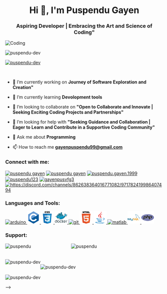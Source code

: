 <h1 align="center">Hi 👋, I'm Puspendu Gayen</h1>
<h3 align="center">Aspiring Developer | Embracing the Art and Science of Coding"</h3>
<img align="centre" alt="Coding" width="400" src="https://cdn.dribbble.com/users/1162077/screenshots/3848914/media/7ed7d5ca074b48b328150e5a231e8d1f.gif">

<p align="left"> <img src="https://komarev.com/ghpvc/?username=puspendu-dev&label=Profile%20views&color=0e75b6&style=flat" alt="puspendu-dev" /> </p>

<p align="left"> <a href="https://github.com/ryo-ma/github-profile-trophy"><img src="https://github-profile-trophy.vercel.app/?username=puspendu-dev" alt="puspendu-dev" /></a> </p>

<p align="left"> <a href="https://twitter.com/" target="blank"><img src="https://img.shields.io/twitter/follow/?logo=twitter&style=for-the-badge" alt="" /></a> </p>

- 🔭 I’m currently working on **Journey of Software Exploration and Creation"**

- 🌱 I’m currently learning **Devolopment tools**

- 👯 I’m looking to collaborate on **"Open to Collaborate and Innovate | Seeking Exciting Coding Projects and Partnerships"**

- 🤝 I’m looking for help with **"Seeking Guidance and Collaboration | Eager to Learn and Contribute in a Supportive Coding Community"**

- 💬 Ask me about **Programming**

- 📫 How to reach me **gayenpuspendu99@gmail.com**

<h3 align="left">Connect with me:</h3>
<p align="left">
<a href="https://linkedin.com/in/puspendu gayen" target="blank"><img align="center" src="https://raw.githubusercontent.com/rahuldkjain/github-profile-readme-generator/master/src/images/icons/Social/linked-in-alt.svg" alt="puspendu gayen" height="30" width="40" /></a>
<a href="https://fb.com/puspendu gayen" target="blank"><img align="center" src="https://raw.githubusercontent.com/rahuldkjain/github-profile-readme-generator/master/src/images/icons/Social/facebook.svg" alt="puspendu gayen" height="30" width="40" /></a>
<a href="https://instagram.com/puspendu.gayen.1999" target="blank"><img align="center" src="https://raw.githubusercontent.com/rahuldkjain/github-profile-readme-generator/master/src/images/icons/Social/instagram.svg" alt="puspendu.gayen.1999" height="30" width="40" /></a>
<a href="https://www.leetcode.com/puspendu123" target="blank"><img align="center" src="https://raw.githubusercontent.com/rahuldkjain/github-profile-readme-generator/master/src/images/icons/Social/leet-code.svg" alt="puspendu123" height="30" width="40" /></a>
<a href="https://auth.geeksforgeeks.org/user/gayenpusvfg3" target="blank"><img align="center" src="https://raw.githubusercontent.com/rahuldkjain/github-profile-readme-generator/master/src/images/icons/Social/geeks-for-geeks.svg" alt="gayenpusvfg3" height="30" width="40" /></a>
<a href="https://discord.gg/https://discord.com/channels/862638364016771082/971782419986407494" target="blank"><img align="center" src="https://raw.githubusercontent.com/rahuldkjain/github-profile-readme-generator/master/src/images/icons/Social/discord.svg" alt="https://discord.com/channels/862638364016771082/971782419986407494" height="30" width="40" /></a>
</p>

<h3 align="left">Languages and Tools:</h3>
<p align="left"> <a href="https://www.arduino.cc/" target="_blank" rel="noreferrer"> <img src="https://cdn.worldvectorlogo.com/logos/arduino-1.svg" alt="arduino" width="40" height="40"/> </a> <a href="https://www.cprogramming.com/" target="_blank" rel="noreferrer"> <img src="https://raw.githubusercontent.com/devicons/devicon/master/icons/c/c-original.svg" alt="c" width="40" height="40"/> </a> <a href="https://www.w3schools.com/css/" target="_blank" rel="noreferrer"> <img src="https://raw.githubusercontent.com/devicons/devicon/master/icons/css3/css3-original-wordmark.svg" alt="css3" width="40" height="40"/> </a> <a href="https://www.docker.com/" target="_blank" rel="noreferrer"> <img src="https://raw.githubusercontent.com/devicons/devicon/master/icons/docker/docker-original-wordmark.svg" alt="docker" width="40" height="40"/> </a> <a href="https://git-scm.com/" target="_blank" rel="noreferrer"> <img src="https://www.vectorlogo.zone/logos/git-scm/git-scm-icon.svg" alt="git" width="40" height="40"/> </a> <a href="https://www.w3.org/html/" target="_blank" rel="noreferrer"> <img src="https://raw.githubusercontent.com/devicons/devicon/master/icons/html5/html5-original-wordmark.svg" alt="html5" width="40" height="40"/> </a> <a href="https://www.java.com" target="_blank" rel="noreferrer"> <img src="https://raw.githubusercontent.com/devicons/devicon/master/icons/java/java-original.svg" alt="java" width="40" height="40"/> </a> <a href="https://www.mathworks.com/" target="_blank" rel="noreferrer"> <img src="https://upload.wikimedia.org/wikipedia/commons/2/21/Matlab_Logo.png" alt="matlab" width="40" height="40"/> </a> <a href="https://www.mysql.com/" target="_blank" rel="noreferrer"> <img src="https://raw.githubusercontent.com/devicons/devicon/master/icons/mysql/mysql-original-wordmark.svg" alt="mysql" width="40" height="40"/> </a> <a href="https://www.php.net" target="_blank" rel="noreferrer"> <img src="https://raw.githubusercontent.com/devicons/devicon/master/icons/php/php-original.svg" alt="php" width="40" height="40"/> </a> </p>

<h3 align="left">Support:</h3>
<p><a href="https://www.buymeacoffee.com/puspendu"> <img align="left" src="https://cdn.buymeacoffee.com/buttons/v2/default-yellow.png" height="50" width="210" alt="puspendu" /></a><a href="https://ko-fi.com/puspendu"> <img align="left" src="https://cdn.ko-fi.com/cdn/kofi3.png?v=3" height="50" width="210" alt="puspendu" /></a></p><br><br>

<p><img align="left" src="https://github-readme-stats.vercel.app/api/top-langs?username=puspendu-dev&show_icons=true&locale=en&layout=compact" alt="puspendu-dev" /></p>

<p>&nbsp;<img align="center" src="https://github-readme-stats.vercel.app/api?username=puspendu-dev&show_icons=true&locale=en" alt="puspendu-dev" /></p>

<p><img align="center" src="https://github-readme-streak-stats.herokuapp.com/?user=puspendu-dev&" alt="puspendu-dev" /></p>

-->
